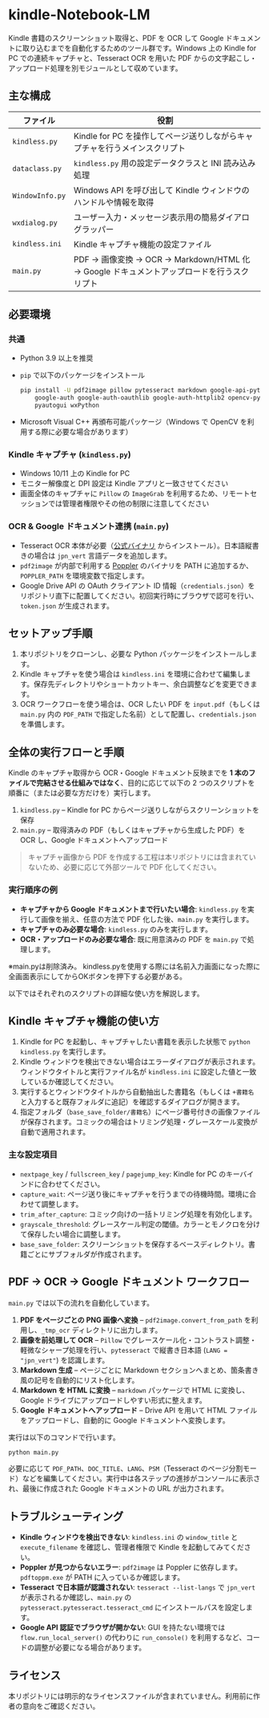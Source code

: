 # kindle-Notebook-LM

Kindle 書籍のスクリーンショット取得と、PDF を OCR して Google ドキュメントに取り込むまでを自動化するためのツール群です。Windows 上の Kindle for PC での連続キャプチャと、Tesseract OCR を用いた PDF からの文字起こし・アップロード処理を別モジュールとして収めています。

## 主な構成

| ファイル | 役割 |
| --- | --- |
| `kindless.py` | Kindle for PC を操作してページ送りしながらキャプチャを行うメインスクリプト |
| `dataclass.py` | `kindless.py` 用の設定データクラスと INI 読み込み処理 |
| `WindowInfo.py` | Windows API を呼び出して Kindle ウィンドウのハンドルや情報を取得 |
| `wxdialog.py` | ユーザー入力・メッセージ表示用の簡易ダイアログラッパー |
| `kindless.ini` | Kindle キャプチャ機能の設定ファイル |
| `main.py` | PDF → 画像変換 → OCR → Markdown/HTML 化 → Google ドキュメントアップロードを行うスクリプト |

## 必要環境

### 共通

- Python 3.9 以上を推奨
- `pip` で以下のパッケージをインストール

  ```bash
  pip install -U pdf2image pillow pytesseract markdown google-api-python-client \
      google-auth google-auth-oauthlib google-auth-httplib2 opencv-python numpy \
      pyautogui wxPython
  ```

- Microsoft Visual C++ 再頒布可能パッケージ（Windows で OpenCV を利用する際に必要な場合があります）

### Kindle キャプチャ (`kindless.py`)

- Windows 10/11 上の Kindle for PC
- モニター解像度と DPI 設定は Kindle アプリと一致させてください
- 画面全体のキャプチャに `Pillow` の `ImageGrab` を利用するため、リモートセッションでは管理者権限やその他の制限に注意してください

### OCR & Google ドキュメント連携 (`main.py`)

- Tesseract OCR 本体が必要（[公式バイナリ](https://github.com/tesseract-ocr/tesseract) からインストール）。日本語縦書きの場合は `jpn_vert` 言語データを追加します。
- `pdf2image` が内部で利用する [Poppler](https://github.com/oschwartz10612/poppler-windows) のバイナリを PATH に追加するか、`POPPLER_PATH` を環境変数で指定します。
- Google Drive API の OAuth クライアント ID 情報（`credentials.json`）をリポジトリ直下に配置してください。初回実行時にブラウザで認可を行い、`token.json` が生成されます。

## セットアップ手順

1. 本リポジトリをクローンし、必要な Python パッケージをインストールします。
2. Kindle キャプチャを使う場合は `kindless.ini` を環境に合わせて編集します。保存先ディレクトリやショートカットキー、余白調整などを変更できます。
3. OCR ワークフローを使う場合は、OCR したい PDF を `input.pdf`（もしくは `main.py` 内の `PDF_PATH` で指定した名前）として配置し、`credentials.json` を準備します。

## 全体の実行フローと手順

Kindle のキャプチャ取得から OCR・Google ドキュメント反映までを **1 本のファイルで完結させる仕組みではなく**、目的に応じて以下の
2 つのスクリプトを順番に（または必要な方だけを）実行します。

1. `kindless.py` – Kindle for PC からページ送りしながらスクリーンショットを保存
2. `main.py` – 取得済みの PDF（もしくはキャプチャから生成した PDF）を OCR し、Google ドキュメントへアップロード

> キャプチャ画像から PDF を作成する工程は本リポジトリには含まれていないため、必要に応じて外部ツールで PDF 化してください。

### 実行順序の例

- **キャプチャから Google ドキュメントまで行いたい場合**: `kindless.py` を実行して画像を揃え、任意の方法で PDF 化した後、`main.py`
  を実行します。
- **キャプチャのみ必要な場合**: `kindless.py` のみを実行します。
- **OCR・アップロードのみ必要な場合**: 既に用意済みの PDF を `main.py` で処理します。

※main.pyは削除済み。
kindless.pyを使用する際には名前入力画面になった際に全画面表示にしてからOKボタンを押下する必要がある。


以下ではそれぞれのスクリプトの詳細な使い方を解説します。

## Kindle キャプチャ機能の使い方

1. Kindle for PC を起動し、キャプチャしたい書籍を表示した状態で `python kindless.py` を実行します。
2. Kindle ウィンドウを検出できない場合はエラーダイアログが表示されます。ウィンドウタイトルと実行ファイル名が `kindless.ini` に設定した値と一致しているか確認してください。
3. 実行するとウィンドウタイトルから自動抽出した書籍名（もしくは `+書籍名` と入力すると既存フォルダに追記）を確認するダイアログが開きます。
4. 指定フォルダ（`base_save_folder/書籍名`）にページ番号付きの画像ファイルが保存されます。コミックの場合はトリミング処理・グレースケール変換が自動で適用されます。

### 主な設定項目

- `nextpage_key` / `fullscreen_key` / `pagejump_key`: Kindle for PC のキーバインドに合わせてください。
- `capture_wait`: ページ送り後にキャプチャを行うまでの待機時間。環境に合わせて調整します。
- `trim_after_capture`: コミック向けの一括トリミング処理を有効化します。
- `grayscale_threshold`: グレースケール判定の閾値。カラーとモノクロを分けて保存したい場合に調整します。
- `base_save_folder`: スクリーンショットを保存するベースディレクトリ。書籍ごとにサブフォルダが作成されます。

## PDF → OCR → Google ドキュメント ワークフロー

`main.py` では以下の流れを自動化しています。

1. **PDF をページごとの PNG 画像へ変換** – `pdf2image.convert_from_path` を利用し、`_tmp_ocr` ディレクトリに出力します。
2. **画像を前処理して OCR** – `Pillow` でグレースケール化・コントラスト調整・軽微なシャープ処理を行い、`pytesseract` で縦書き日本語 (`LANG = "jpn_vert"`) を認識します。
3. **Markdown 生成** – ページごとに Markdown セクションへまとめ、箇条書き風の記号を自動的にリスト化します。
4. **Markdown を HTML に変換** – `markdown` パッケージで HTML に変換し、Google ドライブにアップロードしやすい形式に整えます。
5. **Google ドキュメントへアップロード** – Drive API を用いて HTML ファイルをアップロードし、自動的に Google ドキュメントへ変換します。

実行は以下のコマンドで行います。

```bash
python main.py
```

必要に応じて `PDF_PATH`、`DOC_TITLE`、`LANG`、`PSM`（Tesseract のページ分割モード）などを編集してください。実行中は各ステップの進捗がコンソールに表示され、最後に作成された Google ドキュメントの URL が出力されます。

## トラブルシューティング

- **Kindle ウィンドウを検出できない**: `kindless.ini` の `window_title` と `execute_filename` を確認し、管理者権限で Kindle を起動してみてください。
- **Poppler が見つからないエラー**: `pdf2image` は Poppler に依存します。`pdftoppm.exe` が PATH に入っているか確認します。
- **Tesseract で日本語が認識されない**: `tesseract --list-langs` で `jpn_vert` が表示されるか確認し、`main.py` の `pytesseract.pytesseract.tesseract_cmd` にインストールパスを設定します。
- **Google API 認証でブラウザが開かない**: GUI を持たない環境では `flow.run_local_server()` の代わりに `run_console()` を利用するなど、コードの調整が必要になる場合があります。

## ライセンス

本リポジトリには明示的なライセンスファイルが含まれていません。利用前に作者の意向をご確認ください。

